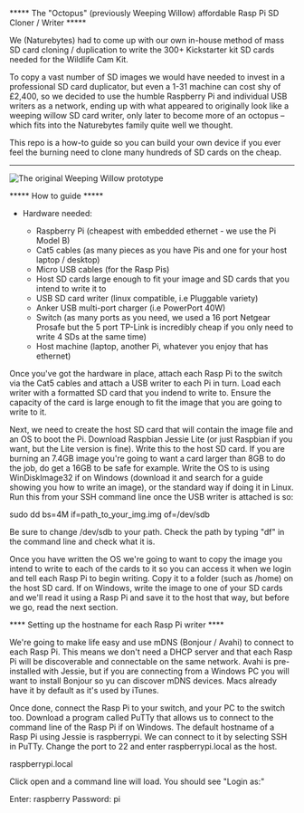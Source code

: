***** The "Octopus" (previously Weeping Willow) affordable Rasp Pi SD Cloner / Writer *****

We (Naturebytes) had to come up with our own in-house method of mass SD card cloning / duplication to write the 300+ Kickstarter kit SD cards needed for the Wildlife Cam Kit.  

To copy a vast number of SD images we would have needed to invest in a professional SD card duplicator, but even a 1-31 machine can cost shy of £2,400, so we decided to use the humble Raspberry Pi and individual USB writers as a network, ending up with what appeared to originally look like a weeping willow SD card writer, only later to become more of an octopus – which fits into the Naturebytes family quite well we thought.

This repo is a how-to guide so you can build your own device if you ever feel the burning need to clone many hundreds of SD cards on the cheap.

*****

![The original Weeping Willow prototype](http://naturebytes.org/wp-content/uploads/2015/12/SD_writer1.jpg? "The original Weeping Willow prototype")

***** How to guide *****

* Hardware needed:

   * Raspberry Pi (cheapest with embedded ethernet - we use the Pi Model B)
   * Cat5 cables (as many pieces as you have Pis and one for your host laptop / desktop)
   * Micro USB cables (for the Rasp Pis)
   * Host SD cards large enough to fit your image and SD cards that you intend to write it to
   * USB SD card writer (linux compatible, i.e Pluggable variety)
   * Anker USB multi-port charger (i.e PowerPort 40W)
   * Switch (as many ports as you need, we used a 16 port Netgear Prosafe but the 5 port TP-Link is incredibly cheap if you only need to write 4 SDs at the same time)
   * Host machine (laptop, another Pi, whatever you enjoy that has ethernet)
   
Once you've got the hardware in place, attach each Rasp Pi to the switch via the Cat5 cables and attach a USB writer to each Pi in turn. Load each writer with a formatted SD card that you indend to write to. Ensure the capacity of the card is large enough to fit the image that you are going to write to it.

Next, we need to create the host SD card that will contain the image file and an OS to boot the Pi. Download Raspbian Jessie Lite (or just Raspbian if you want, but the Lite version is fine). Write this to the host SD card. If you are burning an 7.4GB image you're going to want a card larger than 8GB to do the job, do get a 16GB to be safe for example. Write the OS to is using WinDiskImage32 if on Windows (download it and search for a guide showing you how to write an image), or the standard way if doing it in Linux. Run this from your SSH command line once the USB writer is attached is so:

sudo dd bs=4M if=path_to_your_img.img of=/dev/sdb

Be sure to change /dev/sdb to your path. Check the path by typing "df" in the command line and check what it is.

Once you have written the OS we're going to want to copy the image you intend to write to each of the cards to it so you can access it when we login and tell each Rasp Pi to begin writing. Copy it to a folder (such as /home) on the host SD card. If on Windows, write the image to one of your SD cards and we'll read it using a Rasp Pi and save it to the host that way, but before we go, read the next section.

**** Setting up the hostname for each Rasp Pi writer ****

We're going to make life easy and use mDNS (Bonjour / Avahi) to connect to each Rasp Pi. This means we don't need a DHCP server and that each Rasp Pi will be discoverable and connectable on the same network. Avahi is pre-installed with Jessie, but if you are connecting from a Windows PC you will want to install Bonjour so yu can discover mDNS devices. Macs already have it by default as it's used by iTunes.

Once done, connect the Rasp Pi to your switch, and your PC to the switch too. Download a program called PuTTy that allows us to connect to the command line of the Rasp Pi if on Windows. The default hostname of a Rasp Pi using Jessie is raspberrypi. We can connect to it by selecting SSH in PuTTy. Change the port to 22 and enter raspberrypi.local as the host.

raspberrypi.local

Click open and a command line will load. You should see "Login as:"

Enter: raspberry
Password: pi


   